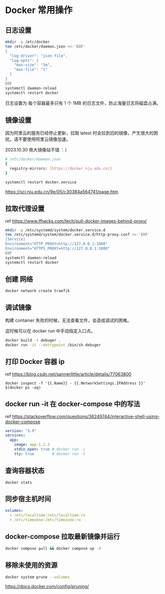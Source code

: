 # Docker 常用操作

## 日志设置

```bash
mkdir -p /etc/docker
tee /etc/docker/daemon.json <<-'EOF'
{
  "log-driver": "json-file",
  "log-opts": {
    "max-size": "1m",
    "max-file": "1"
  }
}
EOF
systemctl daemon-reload
systemctl restart docker
```

日志设置为 每个容器最多只有 1 个 1MB 的日志文件，防止海量日志将磁盘占满。

## 镜像设置

因为阿里云的服务已经停止更新，拉取 latest 时会拉到旧的镜像，产生很大的困扰。请不要使用阿里云镜像加速。

2023.10.30 南大镜像站不错 ：）

```sh
# /etc/docker/daemon.json
{
  registry-mirrors: [https://docker.nju.edu.cn/]
}

systemctl restart docker.service
```

<https://sci.nju.edu.cn/9e/05/c30384a564741/page.htm>

## 拉取代理设置

ref <https://www.lfhacks.com/tech/pull-docker-images-behind-proxy/>

```sh
mkdir -p /etc/systemd/system/docker.service.d
tee /etc/systemd/system/docker.service.d/http-proxy.conf <<-'EOF'
[Service]
Environment="HTTP_PROXY=http://127.0.0.1:1080"
Environment="HTTPS_PROXY=http://127.0.0.1:1080"
EOF
systemctl daemon-reload
systemctl restart docker
```

## 创建 网络

`docker network create traefik`

## 调试镜像

构建 container 失败的时候，无法查看文件，会造成调试的困难。

这时候可以在 docker run 中手动指定入口点。

```bash
docker build -t debuger .
docker run -it --entrypoint /bin/sh debuger
```

## 打印 Docker 容器 ip

ref <https://blog.csdn.net/sannerlittle/article/details/77063800>

`docker inspect -f '{{.Name}} - {{.NetworkSettings.IPAddress }}' $(docker ps -aq)`

## docker run -it 在 docker-compose 中的写法

ref <https://stackoverflow.com/questions/36249744/interactive-shell-using-docker-compose>

```yaml
version: "3.9"
services:
  app:
    image: app:1.2.3
    stdin_open: true # docker run -i
    tty: true        # docker run -t
```

## 查询容器状态

`docker stats`

## 同步宿主机时间

```yaml
volumes:
  - /etc/localtime:/etc/localtime:ro
  - /etc/timezone:/etc/timezone:ro
```

## docker-compose 拉取最新镜像并运行

```sh
docker compose pull && docker compose up -d
```

## 移除未使用的资源

```sh
docker system prune --volumes
```

<https://docs.docker.com/config/pruning/>
